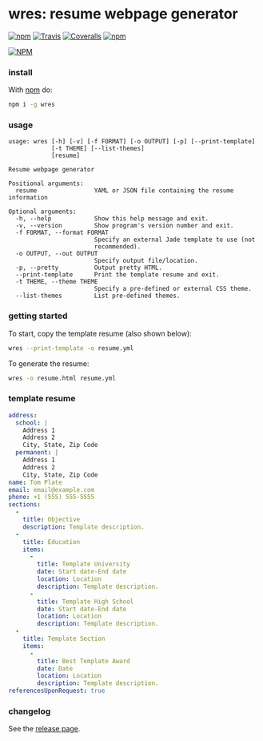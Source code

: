 # wres: resume webpage generator
[![npm](https://img.shields.io/npm/v/wres.svg)](https://www.npmjs.com/package/wres)  [![Travis](https://img.shields.io/travis/CmStar283/wres.svg)](https://travis-ci.org/CmStar283/wres)  [![Coveralls](https://img.shields.io/coveralls/CmStar283/wres.svg)](https://coveralls.io/github/CmStar283/wres) [![npm](https://img.shields.io/npm/l/wres.svg)](https://www.apache.org/licenses/LICENSE-2.0)

[![NPM](https://nodei.co/npm/wres.png)](https://nodei.co/npm/wres/)

### install
With [npm](https://www.npmjs.com/package/npm) do:
``` sh
npm i -g wres
```

### usage
```
usage: wres [-h] [-v] [-f FORMAT] [-o OUTPUT] [-p] [--print-template]
            [-t THEME] [--list-themes]
            [resume]

Resume webpage generator

Positional arguments:
  resume                YAML or JSON file containing the resume information

Optional arguments:
  -h, --help            Show this help message and exit.
  -v, --version         Show program's version number and exit.
  -f FORMAT, --format FORMAT
                        Specify an external Jade template to use (not
                        recommended).
  -o OUTPUT, --out OUTPUT
                        Specify output file/location.
  -p, --pretty          Output pretty HTML.
  --print-template      Print the template resume and exit.
  -t THEME, --theme THEME
                        Specify a pre-defined or external CSS theme.
  --list-themes         List pre-defined themes.
```

### getting started
To start, copy the template resume (also shown below):
``` sh
wres --print-template -o resume.yml
```
To generate the resume:
``` sh
wres -o resume.html resume.yml
```

### template resume
``` yaml
address:
  school: |
    Address 1
    Address 2
    City, State, Zip Code
  permanent: |
    Address 1
    Address 2
    City, State, Zip Code
name: Tom Plate
email: email@example.com
phone: +1 (555) 555-5555
sections:
  -
    title: Objective
    description: Template description.
  -
    title: Education
    items:
      -
        title: Template University
        date: Start date-End date
        location: Location
        description: Template description.
      -
        title: Template High School
        date: Start date-End date
        location: Location
        description: Template description.
  -
    title: Template Section
    items:
      -
        title: Best Template Award
        date: Date
        location: Location
        description: Template description.
referencesUponRequest: true
```

### changelog
See the [release page](https://github.com/CmStar283/wres/releases).
